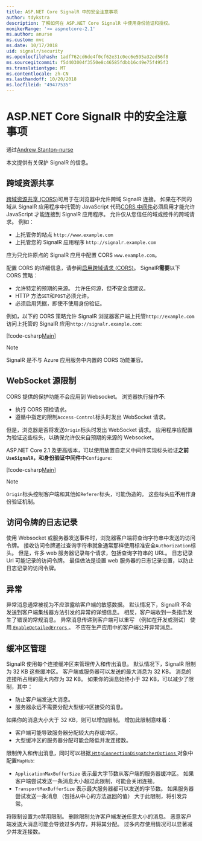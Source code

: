 ```yaml
---
title: ASP.NET Core SignalR 中的安全注意事项
author: tdykstra
description: 了解如何在 ASP.NET Core SignalR 中使用身份验证和授权。
monikerRange: '>= aspnetcore-2.1'
ms.author: anurse
ms.custom: mvc
ms.date: 10/17/2018
uid: signalr/security
ms.openlocfilehash: 1adf762cd6de4f0cf62e31c0ec6e595a32ed56f8
ms.sourcegitcommit: f5d403004f3550e8c46585fdbb16c49e75f495f3
ms.translationtype: MT
ms.contentlocale: zh-CN
ms.lasthandoff: 10/20/2018
ms.locfileid: "49477535"
---
```

# <a name="security-considerations-in-aspnet-core-signalr"></a>ASP.NET Core SignalR 中的安全注意事项

通过[Andrew Stanton-nurse](https://twitter.com/anurse)

本文提供有关保护 SignalR 的信息。

## <a name="cross-origin-resource-sharing"></a>跨域资源共享

[跨域资源共享 (CORS)](https://www.w3.org/TR/cors/)可用于在浏览器中允许跨域 SignalR 连接。 如果在不同的域从 SignalR 应用程序中托管的 JavaScript 代码[CORS 中间件](xref:security/cors)必须启用才能允许 JavaScript 才能连接到 SignalR 应用程序。 允许仅从您信任的域或控件的跨域请求。 例如：

* 上托管你的站点 `http://www.example.com`
* 上托管您的 SignalR 应用程序 `http://signalr.example.com`

应为只允许原点的 SignalR 应用中配置 CORS `www.example.com`。

配置 CORS 的详细信息，请参阅[启用跨域请求 (CORS)](xref:security/cors)。 SignalR**需要**以下 CORS 策略：

* 允许特定的预期的来源。 允许任何源，但**不**安全或建议。
* HTTP 方法`GET`和`POST`必须允许。
* 必须启用凭据，即使不使用身份验证。

例如，以下的 CORS 策略允许 SignalR 浏览器客户端上托管`http://example.com`访问上托管的 SignalR 应用`http://signalr.example.com`:

[!code-csharp[Main](security/sample/Startup.cs?name=snippet1)]

> [!NOTE]
> SignalR 是不与 Azure 应用服务中内置的 CORS 功能兼容。

## <a name="websocket-origin-restriction"></a>WebSocket 源限制

CORS 提供的保护功能不会应用到 Websocket。 浏览器执行操作**不**:

* 执行 CORS 预检请求。
* 遵循中指定的限制`Access-Control`标头时发出 WebSocket 请求。

但是，浏览器是否将发送`Origin`标头时发出 WebSocket 请求。 应用程序应配置为验证这些标头，以确保允许仅来自预期的来源的 Websocket。

ASP.NET Core 2.1 及更高版本，可以使用放置自定义中间件实现标头验证**之前`UseSignalR`，和身份验证中间件**中`Configure`:

[!code-csharp[Main](security/sample/Startup.cs?name=snippet2)]

> [!NOTE]
> `Origin`标头控制客户端和其他如`Referer`标头，可能伪造的。 这些标头应**不**用作身份验证机制。

## <a name="access-token-logging"></a>访问令牌的日志记录

使用 Websocket 或服务器发送事件时，浏览器客户端将查询字符串中发送的访问令牌。 接收访问令牌通过查询字符串就象通常那样使用标准安全`Authorization`标头。 但是，许多 web 服务器记录每个请求，包括查询字符串的 URL。 日志记录 Url 可能记录的访问令牌。 最佳做法是设置 web 服务器的日志记录设置，以防止日志记录的访问令牌。

## <a name="exceptions"></a>异常

异常消息通常被视为不应泄露给客户端的敏感数据。 默认情况下，SignalR 不会发送到客户端集线器方法引发的异常的详细信息。 相反，客户端收到一条指示发生了错误的常规消息。 异常消息传递到客户端可以重写 （例如在开发或测试） 使用[ `EnableDetailedErrors` ](xref:signalr/configuration#configure-server-options)。 不应在生产应用中的客户端公开异常消息。

## <a name="buffer-management"></a>缓冲区管理

SignalR 使用每个连接缓冲区来管理传入和传出消息。 默认情况下，SignalR 限制为 32 KB 这些缓冲区。 客户端或服务器可以发送的最大消息为 32 KB。 消息的连接所占用的最大内存为 32 KB。 如果你的消息始终小于 32 KB，可以减少了限制，其中：

* 防止客户端发送大消息。
* 服务器永远不需要分配大型缓冲区接受的消息。

如果你的消息大小大于 32 KB，则可以增加限制。 增加此限制意味着：

* 客户端可能导致服务器分配较大内存缓冲区。
* 大型缓冲区的服务器分配可能会降低并发连接数。

限制传入和传出消息，同时可以根据[ `HttpConnectionDispatcherOptions` ](xref:signalr/configuration#configure-server-options)对象中配置`MapHub`:

* `ApplicationMaxBufferSize` 表示最大字节数从客户端的服务器缓冲区。 如果客户端尝试发送一条消息大小超过此限制，可能会关闭连接。
* `TransportMaxBufferSize` 表示最大服务器都可以发送的字节数。 如果服务器尝试发送一条消息 （包括从中心的方法返回的值） 大于此限制，将引发异常。

将限制设置为`0`禁用限制。 删除限制允许客户端发送任意大小的消息。 恶意客户端发送大消息可能会导致过多内存，并将其分配。 过多内存使用情况可以显著减少并发连接数。
